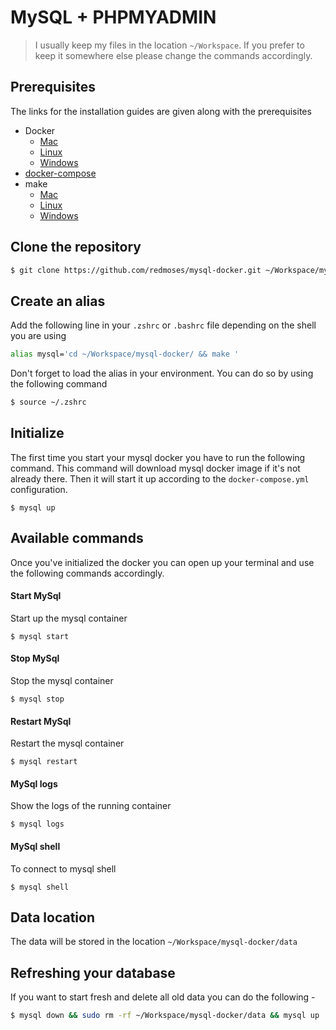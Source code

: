 MySQL + PHPMYADMIN
==================

> I usually keep my files in the location `~/Workspace`. If you prefer to keep it somewhere else please change the commands accordingly.

## Prerequisites
The links for the installation guides are given along with the prerequisites
* Docker
  * [Mac](https://download.docker.com/mac/beta/Docker.dmg)
  * [Linux](https://docs.docker.com/engine/installation/linux/)
  * [Windows](https://download.docker.com/win/beta/InstallDocker.msi)
* [docker-compose](https://docs.docker.com/compose/install/)
* make
  * [Mac](http://stackoverflow.com/a/11494872/2894655)
  * [Linux](http://www.cyberciti.biz/faq/debian-linux-install-gnu-gcc-compiler/)
  * [Windows](http://gnuwin32.sourceforge.net/packages/make.htm)

## Clone the repository
```bash
$ git clone https://github.com/redmoses/mysql-docker.git ~/Workspace/mysql-docker
```

## Create an alias
Add the following line in your `.zshrc` or `.bashrc` file depending on the shell you are using

```bash
alias mysql='cd ~/Workspace/mysql-docker/ && make '
```
Don't forget to load the alias in your environment. You can do so by using the following command
```bash
$ source ~/.zshrc
```

## Initialize
The first time you start your mysql docker you have to run the following command. This command will download mysql docker image if it's not already there. Then it will start it up according to the `docker-compose.yml` configuration.
```
$ mysql up
```

## Available commands
Once you've initialized the docker you can open up your terminal and use the following commands accordingly.

#### Start MySql
Start up the mysql container
```
$ mysql start
```
#### Stop MySql
Stop the mysql container
```
$ mysql stop
```
#### Restart MySql
Restart the mysql container
```
$ mysql restart
```
#### MySql logs
Show the logs of the running container
```
$ mysql logs
```
#### MySql shell
To connect to mysql shell
```
$ mysql shell
```

## Data location
The data will be stored in the location `~/Workspace/mysql-docker/data`

## Refreshing your database
If you want to start fresh and delete all old data you can do the following -
```bash
$ mysql down && sudo rm -rf ~/Workspace/mysql-docker/data && mysql up
```
